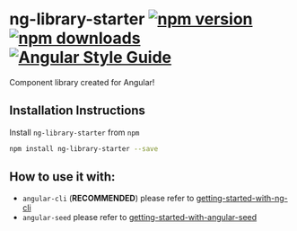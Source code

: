 # ng-library-starter  [![npm version](https://badge.fury.io/js/ng-starter-library.svg)](http://badge.fury.io/js/ng-library-starter) [![npm downloads](https://img.shields.io/npm/dm/ng-starter-library.svg)](https://npmjs.org/ng-starter-library) [![Angular Style Guide](https://mgechev.github.io/angular2-style-guide/images/badge.svg)](https://angular.io/styleguide)

Component library created for Angular!

## Installation Instructions

Install `ng-library-starter` from `npm`
```bash
npm install ng-library-starter --save
```

## How to use it with:
 - `angular-cli` (**RECOMMENDED**) please refer to [getting-started-with-ng-cli](https://github.com/jgodi/angular-library-starter/blob/master/docs/getting-started/ng-cli.md)
 - `angular-seed` please refer to [getting-started-with-angular-seed](https://github.com/jgodi/angular-library-starter/blob/master/docs/getting-started/angular-seed.md)